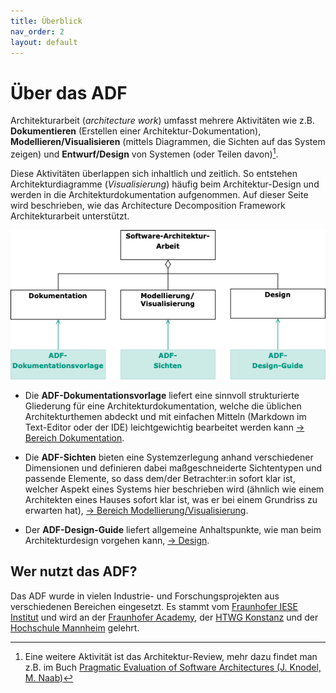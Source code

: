 ```yaml
---
title: Überblick
nav_order: 2
layout: default
---
```


# Über das ADF

Architekturarbeit (*architecture work*) umfasst mehrere Aktivitäten wie z.B. **Dokumentieren** (Erstellen einer Architektur-Dokumentation), **Modellieren/Visualisieren** (mittels Diagrammen, die Sichten auf das System zeigen) und **Entwurf/Design** von Systemen (oder Teilen davon)[^1].

Diese Aktivitäten überlappen sich inhaltlich und zeitlich. So entstehen Architekturdiagramme (*Visualisierung*) häufig beim Architektur-Design und werden in die Architekturdokumentation aufgenommen. Auf dieser Seite wird beschrieben, wie das Architecture Decomposition Framework Architekturarbeit unterstützt.

![Überblick](assets/overview-adf.drawio.png)

- Die **ADF-Dokumentationsvorlage** liefert eine sinnvoll strukturierte Gliederung für eine Architekturdokumentation, welche die üblichen Architekturthemen abdeckt und mit einfachen Mitteln (Markdown im Text-Editor oder der IDE) leichtgewichtig bearbeitet werden kann [→ Bereich Dokumentation](documentation/).

- Die **ADF-Sichten** bieten eine Systemzerlegung anhand verschiedener Dimensionen und definieren dabei maßgeschneiderte Sichtentypen und passende Elemente, so dass dem/der Betrachter:in sofort klar ist, welcher Aspekt eines Systems hier beschrieben wird (ähnlich wie einem Architekten eines Hauses sofort klar ist, was er bei einem Grundriss zu erwarten hat), [→ Bereich Modellierung/Visualisierung](views/).

- Der **ADF-Design-Guide** liefert allgemeine Anhaltspunkte, wie man beim Architekturdesign vorgehen kann, [→ Design](/pages/design.html).

## Wer nutzt das ADF?

Das ADF wurde in vielen Industrie- und Forschungsprojekten aus verschiedenen Bereichen eingesetzt. Es stammt vom [Fraunhofer IESE Institut](https://www.iese.fraunhofer.de/) und wird an der [Fraunhofer Academy](https://www.academy.fraunhofer.de/de/weiterbildung/information-kommunikation/softwarearchitektur.html), der [HTWG Konstanz](https://www.htwg-konstanz.de/hochschule/fakultaeten/informatik/uebersicht/) und der [Hochschule Mannheim](https://www.informatik.hs-mannheim.de/) gelehrt.

[^1]: Eine weitere Aktivität ist das Architektur-Review, mehr dazu findet man z.B. im Buch [Pragmatic Evaluation of Software Architectures (J. Knodel, M. Naab)](https://doi.org/10.1007/978-3-319-34177-4)
